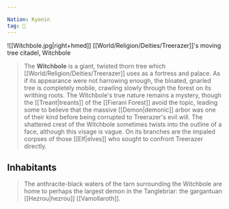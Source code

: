 ```yaml
---

Nation: Kyonin
tag: 🏰
---
```

![[Witchbole.jpg|right+hmed]] 
 [[World/Religion/Deities/Treerazer]]'s moving tree citadel, Witchbole

> The **Witchbole** is a giant, twisted thorn tree which [[World/Religion/Deities/Treerazer]] uses as a fortress and palace. As if its appearance were not harrowing enough, the bloated, gnarled tree is completely mobile, crawling slowly through the forest on its writhing roots. The Witchbole's true nature remains a mystery, though the [[Treant|treants]] of the [[Fierani Forest]] avoid the topic, leading some to believe that the massive [[Demon|demonic]] arbor was one of their kind before being corrupted to Treerazer's evil will.
> The shattered crest of the Witchbole sometimes twists into the outline of a face, although this visage is vague. On its branches are the impaled corpses of those [[Elf|elves]] who sought to confront Treerazer directly.


## Inhabitants

> The anthracite-black waters of the tarn surrounding the Witchbole are home to perhaps the largest demon in the Tanglebriar: the gargantuan [[Hezrou|hezrou]] [[Vamollaroth]].








